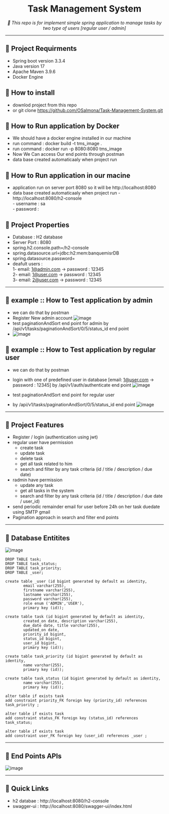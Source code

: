 <p align="center">
    <h1 align="center">Task Management System</h1>
</p>
<p align="center">
    <em> 📖 This repo is for implement simple spring application to manage tasks by two type of users [regular user / admin]</em>
  </br>
</p>

---

## 📍 Project Requirments
- Spring boot version 3.3.4
- Java version 17
- Apache Maven 3.9.6
- Docker Engine
  
## 📍 How to install 
- downlod project from this repo
- or git clone https://github.com/OSalmona/Task-Management-System.git

## 📍 How to Run application by Docker
- We should have a docker engine installed in our machine
- run command : docker build -t tms_image .
- run command : docker run -p 8080:8080 tms_image
- Now We Can access Our end points through postman 
- data base created automaticaaly when project run 

## 📍 How to Run application in our macine
- application run on server port 8080 so it will be http://localhost:8080
- data base created automaticaaly when project run 
      - http://localhost:8080/h2-console </br>
      - username : sa </br>
      - password : </br>
  
## 📍 Project Properties
- Database : H2 database
- Server Port : 8080
- spring.h2.console.path=/h2-console
- spring.datasource.url=jdbc:h2:mem:banquemisrDB
- spring.datasource.password=
- deafult users :
  </br>
  1- email: 1@admin.com -> password : 12345
  </br>
  2- email: 1@user.com  ->  password : 12345
  </br>
  3- email: 2@user.com  -> password : 12345
  </br>

---

## 📍 example :: How to Test application by admin 
- we can do that by postman
- Register New admin account
  ![image](https://github.com/user-attachments/assets/350b36bf-04db-4e5a-b9a2-9a54cba9937c)
- test paginationAndSort end point for admin
 by /api/v1/tasks/paginationAndSort/0/5/status_id end point
- ![image](https://github.com/user-attachments/assets/da4806ba-bc72-417c-a1d4-865f57858bd9)

## 📍 example :: How to Test application by regular user 
- we can do that by postman
- login with one of predefined user in database [email: 1@user.com  ->  password : 12345]
  by /api/v1/auth/authenticate end point 
  ![image](https://github.com/user-attachments/assets/7d527929-b885-4766-93ca-48501b9744b9)

- test paginationAndSort end point for regular user
- by /api/v1/tasks/paginationAndSort/0/5/status_id end point
![image](https://github.com/user-attachments/assets/0ba98f97-4341-4180-9037-c485aee92717)

---

## 📍 Project Features
- Register / login (authentication using jwt)
- regular user have permission
    - create task
    - update task
    - delete task
    - get all task related to him
    - search and filter by any task criteria (id / title / description / due date)
- radmin have permission
    - update any task
    - get all tasks in the system
    - search and filter by any task criteria (id / title / description / due date / user_id)
- send periodic remainder email for user before 24h on her task duedate using SMTP gmail
- Pagination approach in search and filter end points

---

## 📍 Database Entitites
![image](https://github.com/user-attachments/assets/76fbc284-e8d1-48f9-99f9-8612d8915b9a)
</br>
``` mysql
DROP TABLE task;
DROP TABLE task_status;
DROP TABLE task_priority;
DROP TABLE _user;

create table _user (id bigint generated by default as identity,
        email varchar(255),
        firstname varchar(255),
        lastname varchar(255),
        password varchar(255),
        role enum ('ADMIN','USER'),
        primary key (id));

create table task (id bigint generated by default as identity,
        created_on date, description varchar(255),
        due_date date, title varchar(255),
        updated_on date,
        priority_id bigint,
        status_id bigint,
        user_id bigint,
        primary key (id));

create table task_priority (id bigint generated by default as identity,
        name varchar(255),
        primary key (id));

create table task_status (id bigint generated by default as identity,
        name varchar(255),
        primary key (id));

alter table if exists task
add constraint priority_FK foreign key (priority_id) references task_priority ;

alter table if exists task
add constraint status_FK foreign key (status_id) references task_status;

alter table if exists task
add constraint user_FK foreign key (user_id) references _user ;
```

---

## 📍 End Points APIs
![image](https://github.com/user-attachments/assets/617c1890-b8a0-4480-8be0-5dea70e16b26)

---

## 🔗 Quick Links 
- h2 databae : http://localhost:8080/h2-console
- swagger-ui : http://localhost:8080/swagger-ui/index.html

